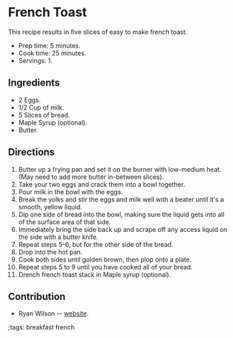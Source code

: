 # French Toast

This recipe results in five slices of easy to make french toast.

- Prep time: 5 minutes.
- Cook time: 25 minutes.
- Servings: 1.

## Ingredients

- 2 Eggs.
- 1/2 Cup of milk.
- 5 Slices of bread.
- Maple Syrup (optional).
- Butter.

## Directions

1. Butter up a frying pan and set it on the burner with low-medium heat.(May
   need to add more butter in-between slices).
2. Take your two eggs and crack them into a bowl together.
3. Pour milk in the bowl with the eggs.
4. Break the yolks and stir the eggs and milk well with a beater until it's a
   smooth, yellow liquid.
5. Dip one side of bread into the bowl, making sure the liquid gets into all of
   the surface area of that side.
6. Immediately bring the side back up and scrape off any access liquid on the
   side with a butter knife.
7. Repeat steps 5-6, but for the other side of the bread.
8. Drop into the hot pan.
9. Cook both sides until golden brown, then plop onto a plate.
10. Repeat steps 5 to 9 until you have cooked all of your bread.
11. Drench french toast stack in Maple syrup (optional).

## Contribution

- Ryan Wilson -- [website](https://rdwilson.xyz).

;tags: breakfast french
